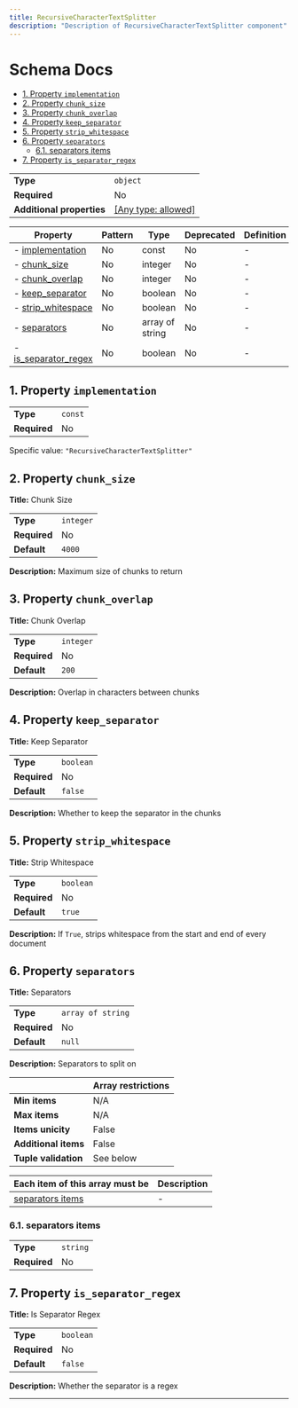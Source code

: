 ```yaml
---
title: RecursiveCharacterTextSplitter
description: "Description of RecursiveCharacterTextSplitter component"
---
```

# Schema Docs

- [1. Property `implementation`](#implementation)
- [2. Property `chunk_size`](#chunk_size)
- [3. Property `chunk_overlap`](#chunk_overlap)
- [4. Property `keep_separator`](#keep_separator)
- [5. Property `strip_whitespace`](#strip_whitespace)
- [6. Property `separators`](#separators)
  - [6.1. separators items](#autogenerated_heading_2)
- [7. Property `is_separator_regex`](#is_separator_regex)

|                           |                                                                           |
| ------------------------- | ------------------------------------------------------------------------- |
| **Type**                  | `object`                                                                  |
| **Required**              | No                                                                        |
| **Additional properties** | [[Any type: allowed]](# "Additional Properties of any type are allowed.") |

| Property                                     | Pattern | Type            | Deprecated | Definition | Title/Description  |
| -------------------------------------------- | ------- | --------------- | ---------- | ---------- | ------------------ |
| - [implementation](#implementation )         | No      | const           | No         | -          | -                  |
| - [chunk_size](#chunk_size )                 | No      | integer         | No         | -          | Chunk Size         |
| - [chunk_overlap](#chunk_overlap )           | No      | integer         | No         | -          | Chunk Overlap      |
| - [keep_separator](#keep_separator )         | No      | boolean         | No         | -          | Keep Separator     |
| - [strip_whitespace](#strip_whitespace )     | No      | boolean         | No         | -          | Strip Whitespace   |
| - [separators](#separators )                 | No      | array of string | No         | -          | Separators         |
| - [is_separator_regex](#is_separator_regex ) | No      | boolean         | No         | -          | Is Separator Regex |

## <a name="implementation"></a>1. Property `implementation`

|              |         |
| ------------ | ------- |
| **Type**     | `const` |
| **Required** | No      |

Specific value: `"RecursiveCharacterTextSplitter"`

## <a name="chunk_size"></a>2. Property `chunk_size`

**Title:** Chunk Size

|              |           |
| ------------ | --------- |
| **Type**     | `integer` |
| **Required** | No        |
| **Default**  | `4000`    |

**Description:** Maximum size of chunks to return

## <a name="chunk_overlap"></a>3. Property `chunk_overlap`

**Title:** Chunk Overlap

|              |           |
| ------------ | --------- |
| **Type**     | `integer` |
| **Required** | No        |
| **Default**  | `200`     |

**Description:** Overlap in characters between chunks

## <a name="keep_separator"></a>4. Property `keep_separator`

**Title:** Keep Separator

|              |           |
| ------------ | --------- |
| **Type**     | `boolean` |
| **Required** | No        |
| **Default**  | `false`   |

**Description:** Whether to keep the separator in the chunks

## <a name="strip_whitespace"></a>5. Property `strip_whitespace`

**Title:** Strip Whitespace

|              |           |
| ------------ | --------- |
| **Type**     | `boolean` |
| **Required** | No        |
| **Default**  | `true`    |

**Description:** If `True`, strips whitespace from the start and end of every document

## <a name="separators"></a>6. Property `separators`

**Title:** Separators

|              |                   |
| ------------ | ----------------- |
| **Type**     | `array of string` |
| **Required** | No                |
| **Default**  | `null`            |

**Description:** Separators to split on

|                      | Array restrictions |
| -------------------- | ------------------ |
| **Min items**        | N/A                |
| **Max items**        | N/A                |
| **Items unicity**    | False              |
| **Additional items** | False              |
| **Tuple validation** | See below          |

| Each item of this array must be       | Description |
| ------------------------------------- | ----------- |
| [separators items](#separators_items) | -           |

### <a name="autogenerated_heading_2"></a>6.1. separators items

|              |          |
| ------------ | -------- |
| **Type**     | `string` |
| **Required** | No       |

## <a name="is_separator_regex"></a>7. Property `is_separator_regex`

**Title:** Is Separator Regex

|              |           |
| ------------ | --------- |
| **Type**     | `boolean` |
| **Required** | No        |
| **Default**  | `false`   |

**Description:** Whether the separator is a regex

----------------------------------------------------------------------------------------------------------------------------
